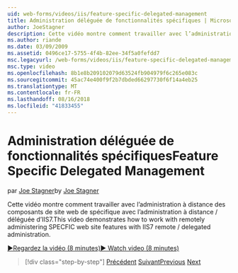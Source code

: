 ```yaml
---
uid: web-forms/videos/iis/feature-specific-delegated-management
title: Administration déléguée de fonctionnalités spécifiques | Microsoft Docs
author: JoeStagner
description: Cette vidéo montre comment travailler avec l’administration à distance des composants de site web de spécifique avec l’administration à distance / déléguée d’IIS7.
ms.author: riande
ms.date: 03/09/2009
ms.assetid: 0496ce17-5755-4f4b-82ee-34f5a0fefdd7
msc.legacyurl: /web-forms/videos/iis/feature-specific-delegated-management
msc.type: video
ms.openlocfilehash: 8b1e8b209102079d63524fb904979f6c265e083c
ms.sourcegitcommit: 45ac74e400f9f2b7dbded66297730f6f14a4eb25
ms.translationtype: MT
ms.contentlocale: fr-FR
ms.lasthandoff: 08/16/2018
ms.locfileid: "41833455"
---
```

<a name="feature-specific-delegated-management"></a><span data-ttu-id="c708f-103">Administration déléguée de fonctionnalités spécifiques</span><span class="sxs-lookup"><span data-stu-id="c708f-103">Feature Specific Delegated Management</span></span>
====================
<span data-ttu-id="c708f-104">par [Joe Stagner](https://github.com/JoeStagner)</span><span class="sxs-lookup"><span data-stu-id="c708f-104">by [Joe Stagner](https://github.com/JoeStagner)</span></span>

<span data-ttu-id="c708f-105">Cette vidéo montre comment travailler avec l’administration à distance des composants de site web de spécifique avec l’administration à distance / déléguée d’IIS7.</span><span class="sxs-lookup"><span data-stu-id="c708f-105">This video demonstrates how to work with remotely administering SPECFIC web site features with IIS7 remote / delegated administration.</span></span>

[<span data-ttu-id="c708f-106">&#9654;Regardez la vidéo (8 minutes)</span><span class="sxs-lookup"><span data-stu-id="c708f-106">&#9654; Watch video (8 minutes)</span></span>](https://channel9.msdn.com/Blogs/ASP-NET-Site-Videos/feature-specific-delegated-management)

> [!div class="step-by-step"]
> <span data-ttu-id="c708f-107">[Précédent](working-with-iis7-deligated-admin.md)
> [Suivant](troubleshooting-production-aspnet-apps.md)</span><span class="sxs-lookup"><span data-stu-id="c708f-107">[Previous](working-with-iis7-deligated-admin.md)
[Next](troubleshooting-production-aspnet-apps.md)</span></span>
